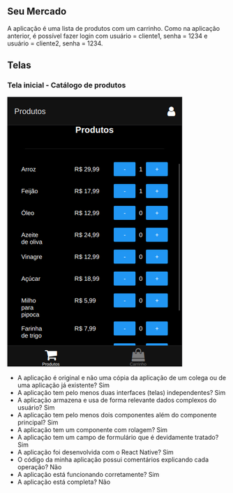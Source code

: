 ## Seu Mercado

A aplicação é uma lista de produtos com um carrinho. Como na aplicação anterior, é possível fazer login com usuário = cliente1, senha = 1234 e usuário = cliente2, senha = 1234.


## Telas

### Tela inicial - Catálogo de produtos
![Tela inicial, catálogo de produtos](assets/images/image1.png "Tela inicial. Catálogo de produtos")

- A aplicação é original e não uma cópia da aplicação de um colega ou de uma aplicação já existente? Sim
- A aplicação tem pelo menos duas interfaces (telas) independentes? Sim
- A aplicação armazena e usa de forma relevante dados complexos do usuário? Sim
- A aplicação tem pelo menos dois componentes além do componente principal? Sim
- A aplicação tem um componente com rolagem? Sim
- A aplicação tem um campo de formulário que é devidamente tratado? Sim
- A aplicação foi desenvolvida com o React Native? Sim
- O código da minha aplicação possui comentários explicando cada operação? Não
- A aplicação está funcionando corretamente? Sim
- A aplicação está completa? Não
